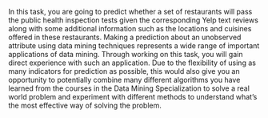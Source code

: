 In this task, you are going to predict whether a set of restaurants will pass the public health inspection tests given the corresponding Yelp text reviews along with some additional information such as the locations and cuisines offered in these restaurants. Making a prediction about an unobserved attribute using data mining techniques represents a wide range of important applications of data mining. Through working on this task, you will gain direct experience with such an application. Due to the flexibility of using as many indicators for prediction as possible, this would also give you an opportunity to potentially combine many different algorithms you have learned from the courses in the Data Mining Specialization to solve a real world problem and experiment with different methods to understand what’s the most effective way of solving the problem.
